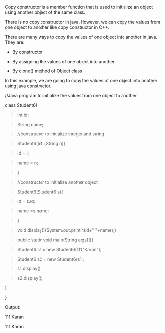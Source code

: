 Copy constructor is a member function that is used to initialize an
object using another object of the same class.

There is no copy constructor in java. However, we can copy the values
from one object to another like copy constructor in C++.

There are many ways to copy the values of one object into another in
java. They are:

-   By constructor

-   By assigning the values of one object into another

-   By clone() method of Object class

In this example, we are going to copy the values of one object into
another using java constructor.

//Java program to initialize the values from one object to another

class Student6{

>int id;

>String name;

>//constructor to initialize integer and string

>Student6(int i,String n){

>id = i;

>name = n;

>}

>//constructor to initialize another object

>Student6(Student6 s){

>id = s.id;

>name =s.name;

>}

>void display(){System.out.println(id+\" \"+name);}

>public static void main(String args\[\]){

>Student6 s1 = new Student6(111,\"Karan\");

>Student6 s2 = new Student6(s1);

>s1.display();

>s2.display();

}

}

Output:

111 Karan

111 Karan
